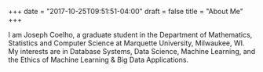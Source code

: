 +++
date = "2017-10-25T09:51:51-04:00"
draft = false
title = "About Me"
+++

I am Joseph Coelho, a graduate student in the Department of Mathematics, Statistics and Computer Science at Marquette University, Milwaukee, WI. My interests are in Database Systems, Data Science, Machine Learning, and the Ethics of Machine Learning & Big Data Applications.